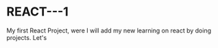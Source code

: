 # REACT---1
My first React Project, were I will add my new learning on react by doing projects. Let's
